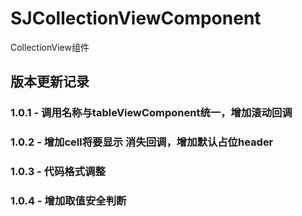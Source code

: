# SJCollectionViewComponent
CollectionView组件

## 版本更新记录
### 1.0.1 - 调用名称与tableViewComponent统一，增加滚动回调
### 1.0.2 - 增加cell将要显示 消失回调，增加默认占位header
### 1.0.3 - 代码格式调整
### 1.0.4 - 增加取值安全判断

